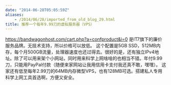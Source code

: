 ```yaml
---
date: "2014-06-28T05:05:59Z"
aliases:
    - /2014/06/28/imported_from_old_blog_29.html
title: 推荐一个每年9.99刀的虚拟服务器（VPS）
---
```


<a href="https://bandwagonhost.com/cart.php?a=confproduct&i=0" target="_blank">https://bandwagonhost.com/cart.php?a=confproduct&i=0</a>
是IT7旗下的廉价服务品牌。无技术支持，所以价格可以放低。
这个配置是5GB SSD，512MB内存，每个月500GB流量，处理器速度也还过得去。很好的是，还有独立IPv4地址。除了可以用来架个小网站，同时用来科学上网啥啥的也相当不错。年付9.99刀，只能用PayPal付款（随便来家网站让我用信用卡支付我还真不敢，嘿嘿）。
这家还有低至每年2.99刀的64MB内存微型VPS，也有128MB可选。搭建私人专用科学上网工具首选啊，方便又安全。